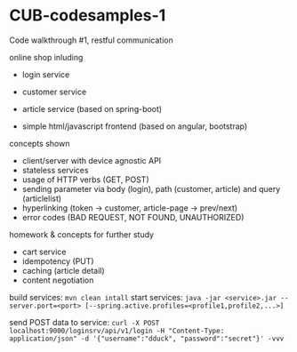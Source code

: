 # CUB-codesamples-1

Code walkthrough #1, restful communication

online shop inluding
- login service
- customer service
- article service
(based on spring-boot)

- simple html/javascript frontend
(based on angular, bootstrap)

concepts shown
- client/server with device agnostic API
- stateless services
- usage of HTTP verbs (GET, POST)
- sending parameter via body (login), path (customer, article) and query (articlelist)
- hyperlinking (token -> customer, article-page -> prev/next)
- error codes (BAD REQUEST, NOT FOUND, UNAUTHORIZED)

homework & concepts for further study
- cart service
- idempotency (PUT)
- caching (article detail)
- content negotiation

build services: `mvn clean intall`
start services: `java -jar <service>.jar --server.port=<port> [--spring.active.profiles=<profile1,profile2,...>]`

send POST data to service: `curl -X POST localhost:9000/loginsrv/api/v1/login -H "Content-Type: application/json" -d '{"username":"dduck", "password":"secret"}' -vvv`
